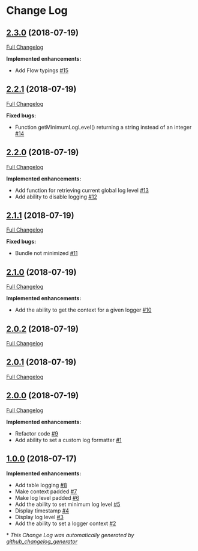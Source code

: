 # Change Log

## [2.3.0](https://github.com/kaishiyoku/js-simple-logger/tree/2.3.0) (2018-07-19)
[Full Changelog](https://github.com/kaishiyoku/js-simple-logger/compare/2.2.1...2.3.0)

**Implemented enhancements:**

- Add Flow typings [\#15](https://github.com/Kaishiyoku/js-simple-logger/issues/15)

## [2.2.1](https://github.com/kaishiyoku/js-simple-logger/tree/2.2.1) (2018-07-19)
[Full Changelog](https://github.com/kaishiyoku/js-simple-logger/compare/2.2.0...2.2.1)

**Fixed bugs:**

- Function getMinimumLogLevel\(\) returning a string instead of an integer [\#14](https://github.com/Kaishiyoku/js-simple-logger/issues/14)

## [2.2.0](https://github.com/kaishiyoku/js-simple-logger/tree/2.2.0) (2018-07-19)
[Full Changelog](https://github.com/kaishiyoku/js-simple-logger/compare/2.1.1...2.2.0)

**Implemented enhancements:**

- Add function for retrieving current global log level [\#13](https://github.com/Kaishiyoku/js-simple-logger/issues/13)
- Add ability to disable logging [\#12](https://github.com/Kaishiyoku/js-simple-logger/issues/12)

## [2.1.1](https://github.com/kaishiyoku/js-simple-logger/tree/2.1.1) (2018-07-19)
[Full Changelog](https://github.com/kaishiyoku/js-simple-logger/compare/2.1.0...2.1.1)

**Fixed bugs:**

- Bundle not minimized [\#11](https://github.com/Kaishiyoku/js-simple-logger/issues/11)

## [2.1.0](https://github.com/kaishiyoku/js-simple-logger/tree/2.1.0) (2018-07-19)
[Full Changelog](https://github.com/kaishiyoku/js-simple-logger/compare/2.0.2...2.1.0)

**Implemented enhancements:**

- Add the ability to get the context for a given logger [\#10](https://github.com/Kaishiyoku/js-simple-logger/issues/10)

## [2.0.2](https://github.com/kaishiyoku/js-simple-logger/tree/2.0.2) (2018-07-19)
[Full Changelog](https://github.com/kaishiyoku/js-simple-logger/compare/2.0.1...2.0.2)

## [2.0.1](https://github.com/kaishiyoku/js-simple-logger/tree/2.0.1) (2018-07-19)
[Full Changelog](https://github.com/kaishiyoku/js-simple-logger/compare/2.0.0...2.0.1)

## [2.0.0](https://github.com/kaishiyoku/js-simple-logger/tree/2.0.0) (2018-07-19)
[Full Changelog](https://github.com/kaishiyoku/js-simple-logger/compare/1.0.0...2.0.0)

**Implemented enhancements:**

- Refactor code [\#9](https://github.com/Kaishiyoku/js-simple-logger/issues/9)
- Add ability to set a custom log formatter [\#1](https://github.com/Kaishiyoku/js-simple-logger/issues/1)

## [1.0.0](https://github.com/kaishiyoku/js-simple-logger/tree/1.0.0) (2018-07-17)
**Implemented enhancements:**

- Add table logging [\#8](https://github.com/Kaishiyoku/js-simple-logger/issues/8)
- Make context padded [\#7](https://github.com/Kaishiyoku/js-simple-logger/issues/7)
- Make log level padded [\#6](https://github.com/Kaishiyoku/js-simple-logger/issues/6)
- Add the ability to set minimum log level [\#5](https://github.com/Kaishiyoku/js-simple-logger/issues/5)
- Display timestamp [\#4](https://github.com/Kaishiyoku/js-simple-logger/issues/4)
- Display log level [\#3](https://github.com/Kaishiyoku/js-simple-logger/issues/3)
- Add the ability to set a logger context [\#2](https://github.com/Kaishiyoku/js-simple-logger/issues/2)



\* *This Change Log was automatically generated by [github_changelog_generator](https://github.com/skywinder/Github-Changelog-Generator)*